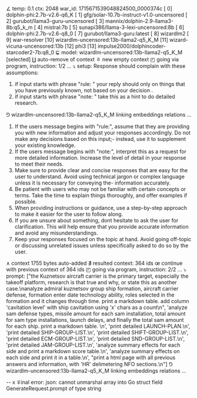 ∠ temp: 0.1 ctx: 2048 war_id: 1715671539048824500_0000374c
 [ 0] dolphin-phi:2.7b-v2.6-q6_K
 [ 1] gfg/solar-10.7b-instruct-v1.0-uncensored
 [ 2] gurubot/llama3-guru-uncensored
 [ 3] mannix/dolphin-2.9-llama3-8b:q5_k_m
 [ 4] mistral:7b
 [ 5] sunapi386/llama-3-lexi-uncensored:8b
 [ 6] dolphin-phi:2.7b-v2.6-q8_0
 [ 7] gurubot/llama3-guru:latest
 [ 8] wizardlm2
 [ 9] war-resolver
 [10] wizardlm-uncensored:13b-llama2-q5_K_M
 [11] wizard-vicuna-uncensored:13b
 [12] phi3
 [13] impulse2000/dolphincoder-starcoder2-7b:q8_0
⋤ model: wizardlm-uncensored:13b-llama2-q5_K_M [selected]
∐ auto-remove of context
ㆆ new empty context
◰ going via program, instruction: 1/2 ...
⤵ setup: Response should complain with these assumptions:
1. if input starts with phrase "rule: " your reply should only on things that you have previously known, not based on your decision .
2. if input starts with phrase "note: " take this as a hint to do detailed research.

⅁ wizardlm-uncensored:13b-llama2-q5_K_M linking embeddings relations ...

1. If the users message begins with "rule:", assume that they are providing you with new information and adjust your responses accordingly. Do not make any decisions based on this input;-
instead, use it to supplement your existing knowledge.
2. If the users message begins with "note:", interpret this as a request for more detailed information. Increase the level of detail in your response to meet their needs.
3. Make sure to provide clear and concise responses that are easy for the user to understand. Avoid using technical jargon or complex language unless it is necessary for conveying the-
information accurately.
4. Be patient with users who may not be familiar with certain concepts or terms. Take the time to explain things thoroughly, and offer examples if possible.
5. When providing instructions or guidance, use a step-by-step approach to make it easier for the user to follow along.
6. If you are unsure about something, dont hesitate to ask the user for clarification. This will help ensure that you provide accurate information and avoid any misunderstandings.
7. Keep your responses focused on the topic at hand. Avoid going off-topic or discussing unrelated issues unless specifically asked to do so by the user.

∧ context 1755 bytes auto-added
∄ resulted context: 364 ids
œ continue with previous context of 364 ids
◰ going via program, instruction: 2/2 ...
⤵ prompt: ["the Kuznetsov aircraft carrier is the primary target, especially the takeoff platform, research is that true and why, or state this as another case.\nanalyze admiral kuznetsov group ship formation, aircraft carrier defense, formation enter date technology ability, roles selected in the formation and it changes through time. print a markdown table. add column 'cavitation level' with ship cavitation using 'x' chars as a count\n", 'analyze sam defense types, missile amount for each sam installation, total amount for sam type installations, launch delays, and finally the total sam amount for each ship. print a markdown table. \n', 'print detailed LAUNCH-PLAN.\n', 'print detailed SHIP-GROUP-LIST.\n', 'print detailed SHIFT-GROUP-LIST.\n', 'print detailed ECM-GROUP-LIST.\n', 'print detailed SND-GROUP-LIST.\n', 'print detailed JAM-GROUP-LIST.\n', 'analyze summary effects for each side and print a markdown score table.\n', 'analyze summary effects on each side and print it in a table.\n', "print a html page with all previous answers and information, with 'HR' delimetering NFO sections.\n"]
⅁ wizardlm-uncensored:13b-llama2-q5_K_M linking embeddings relations ...


--
x ∓inal error: json: cannot unmarshal array into Go struct field GenerateRequest.prompt of type string
